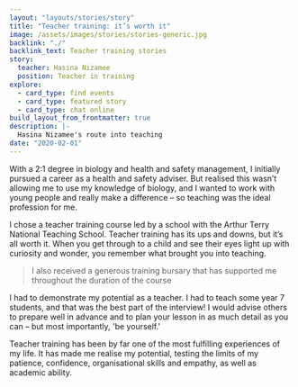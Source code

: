 ```yaml
---
layout: "layouts/stories/story"
title: "Teacher training: it’s worth it"
image: /assets/images/stories/stories-generic.jpg
backlink: "./"
backlink_text: Teacher training stories
story:
  teacher: Hasina Nizamee
  position: Teacher in training
explore:
  - card_type: find events
  - card_type: featured story
  - card_type: chat online
build_layout_from_frontmatter: true
description: |-
  Hasina Nizamee's route into teaching
date: "2020-02-01"
---
```


With a 2:1 degree in biology and health and safety management, I initially pursued a career as a health and safety adviser. But realised this wasn’t allowing me to use my knowledge of biology, and I wanted to work with young people and really make a difference – so teaching was the ideal profession for me.

I chose a teacher training course led by a school with the Arthur Terry National Teaching School. Teacher training has its ups and downs, but it’s all worth it. When you get through to a child and see their eyes light up with curiosity and wonder, you remember what brought you into teaching.

> I also received a generous training bursary that has supported me throughout the duration of the course

I had to demonstrate my potential as a teacher. I had to teach some year 7 students, and that was the best part of the interview! I would advise others to prepare well in advance and to plan your lesson in as much detail as you can – but most importantly, 'be yourself.'

Teacher training has been by far one of the most fulfilling experiences of my life. It has made me realise my potential, testing the limits of my patience, confidence, organisational skills and empathy, as well as academic ability. 
